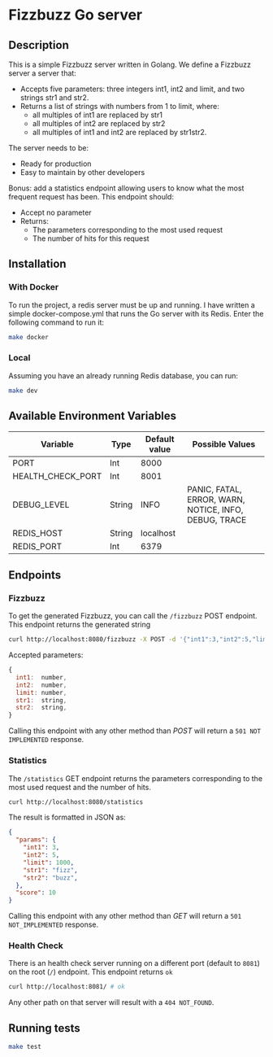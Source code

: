 # Fizzbuzz Go server
## Description
This is a simple Fizzbuzz server written in Golang.
We define a Fizzbuzz server a server that:
- Accepts five parameters: three integers int1, int2 and limit, and two strings str1 and str2.
- Returns a list of strings with numbers from 1 to limit, where:
  - all multiples of int1 are replaced by str1
  - all multiples of int2 are replaced by str2
  - all multiples of int1 and int2 are replaced by str1str2.

The server needs to be:
- Ready for production
- Easy to maintain by other developers

Bonus: add a statistics endpoint allowing users to know what the most frequent request has been.
This endpoint should:
- Accept no parameter
- Returns:
  - The parameters corresponding to the most used request
  - The number of hits for this request

## Installation
### With Docker
To run the project, a redis server must be up and running.
I have written a simple docker-compose.yml that runs the Go server with its Redis.
Enter the following command to run it:
```bash
make docker
```

### Local
Assuming you have an already running Redis database, you can run:
```bash
make dev
```

## Available Environment Variables
| Variable          | Type     | Default value | Possible Values |
|-------------------|----------|---------------|-----------------|
| PORT              | Int      | 8000          |                 |
| HEALTH_CHECK_PORT | Int      | 8001          |                 |
| DEBUG_LEVEL       | String   | INFO          | PANIC, FATAL, ERROR, WARN, NOTICE, INFO, DEBUG, TRACE |
| REDIS_HOST        | String   | localhost     |                 |
| REDIS_PORT        | Int      | 6379          |                 |

##  Endpoints
### Fizzbuzz
To get the generated Fizzbuzz, you can call the `/fizzbuzz` POST endpoint.
This endpoint returns the generated string
```bash
curl http://localhost:8080/fizzbuzz -X POST -d '{"int1":3,"int2":5,"limit":100,"str1":"fizz","str2":"buzz"}'
```

Accepted parameters:
```js
{
  int1:  number,
  int2:  number,
  limit: number,
  str1:  string,
  str2:  string,
}
```

Calling this endpoint with any other method than *POST* will return a `501 NOT IMPLEMENTED` response.

### Statistics
The `/statistics` GET endpoint returns the parameters corresponding to the most used request and the number of hits.
```bash
curl http://localhost:8080/statistics
```
The result is formatted in JSON as:
```json
{
  "params": {
    "int1": 3,
    "int2": 5,
    "limit": 1000,
    "str1": "fizz",
    "str2": "buzz",
  },
  "score": 10
}
```
Calling this endpoint with any other method than *GET* will return a `501 NOT_IMPLEMENTED` response.

### Health Check
There is an health check server running on a different port (default to `8081`) on the root (`/`) endpoint.
This endpoint returns `ok`

```bash
curl http://localhost:8081/ # ok
```

Any other path on that server will result with a `404 NOT_FOUND`.

## Running tests
```bash
make test
```
